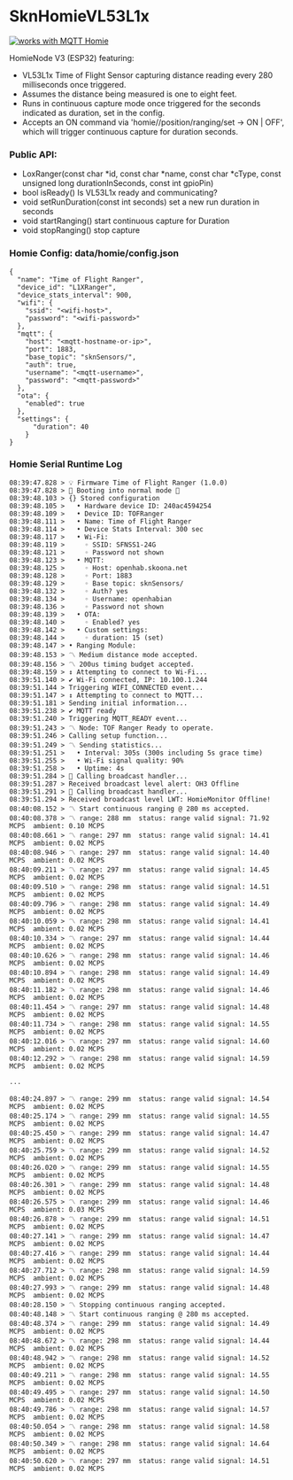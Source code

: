 # SknHomieVL53L1x

<a href="https://homieiot.github.io/">
  <img src="https://homieiot.github.io/img/works-with-homie.png" alt="works with MQTT Homie">
</a>

HomieNode V3 (ESP32) featuring:
- VL53L1x Time of Flight Sensor capturing distance reading every 280 milliseconds once triggered.
- Assumes the distance being measured is one to eight feet.
- Runs in continuous capture mode once triggered for the seconds indicated as  duration, set in the config.
- Accepts an ON command via 'homie/<deviceID>/position/ranging/set -> ON | OFF', which will trigger continuous capture for duration seconds.

### Public API:
* LoxRanger(const char *id, const char *name, const char *cType, const unsigned long durationInSeconds, const int gpioPin)
* bool isReady()                            Is VL53L1x ready and communicating?
* void setRunDuration(const int seconds)    set a new run duration in seconds
* void startRanging()                       start continuous capture for Duration 
* void stopRanging()                        stop capture



### Homie Config: data/homie/config.json

```
{
  "name": "Time of Flight Ranger",
  "device_id": "L1XRanger",
  "device_stats_interval": 900,  
  "wifi": {
    "ssid": "<wifi-host>",
    "password": "<wifi-password>"
  },
  "mqtt": {
    "host": "<mqtt-hostname-or-ip>",
    "port": 1883,
	"base_topic": "sknSensors/",
    "auth": true,
    "username": "<mqtt-username>",
    "password": "<mqtt-password>"
  },
  "ota": {
    "enabled": true
  },
  "settings": {
      "duration": 40
    }
}
```


### Homie Serial Runtime Log
```
08:39:47.828 > 💡 Firmware Time of Flight Ranger (1.0.0)
08:39:47.828 > 🔌 Booting into normal mode 🔌
08:39:48.103 > {} Stored configuration
08:39:48.105 >   • Hardware device ID: 240ac4594254
08:39:48.109 >   • Device ID: TOFRanger
08:39:48.111 >   • Name: Time of Flight Ranger
08:39:48.114 >   • Device Stats Interval: 300 sec
08:39:48.117 >   • Wi-Fi: 
08:39:48.119 >     ◦ SSID: SFNSS1-24G
08:39:48.121 >     ◦ Password not shown
08:39:48.123 >   • MQTT: 
08:39:48.125 >     ◦ Host: openhab.skoona.net
08:39:48.128 >     ◦ Port: 1883
08:39:48.129 >     ◦ Base topic: sknSensors/
08:39:48.132 >     ◦ Auth? yes
08:39:48.134 >     ◦ Username: openhabian
08:39:48.136 >     ◦ Password not shown
08:39:48.139 >   • OTA: 
08:39:48.140 >     ◦ Enabled? yes
08:39:48.142 >   • Custom settings: 
08:39:48.144 >     ◦ duration: 15 (set)
08:39:48.147 > • Ranging Module:
08:39:48.153 > 〽 Medium distance mode accepted.
08:39:48.156 > 〽 200us timing budget accepted.
08:39:48.159 > ↕ Attempting to connect to Wi-Fi...
08:39:51.140 > ✔ Wi-Fi connected, IP: 10.100.1.244
08:39:51.144 > Triggering WIFI_CONNECTED event...
08:39:51.147 > ↕ Attempting to connect to MQTT...
08:39:51.181 > Sending initial information...
08:39:51.238 > ✔ MQTT ready
08:39:51.240 > Triggering MQTT_READY event...
08:39:51.243 > 〽 Node: TOF Ranger Ready to operate.
08:39:51.246 > Calling setup function...
08:39:51.249 > 〽 Sending statistics...
08:39:51.251 >   • Interval: 305s (300s including 5s grace time)
08:39:51.255 >   • Wi-Fi signal quality: 90%
08:39:51.258 >   • Uptime: 4s
08:39:51.284 > 📢 Calling broadcast handler...
08:39:51.287 > Received broadcast level alert: OH3 Offline
08:39:51.291 > 📢 Calling broadcast handler...
08:39:51.294 > Received broadcast level LWT: HomieMonitor Offline!
08:40:08.152 > 〽 Start continuous ranging @ 280 ms accepted.
08:40:08.378 > 〽 range: 288 mm 	status: range valid	signal: 71.92 MCPS	ambient: 0.10 MCPS
08:40:08.661 > 〽 range: 297 mm 	status: range valid	signal: 14.41 MCPS	ambient: 0.02 MCPS
08:40:08.946 > 〽 range: 297 mm 	status: range valid	signal: 14.40 MCPS	ambient: 0.02 MCPS
08:40:09.211 > 〽 range: 297 mm 	status: range valid	signal: 14.45 MCPS	ambient: 0.02 MCPS
08:40:09.510 > 〽 range: 298 mm 	status: range valid	signal: 14.51 MCPS	ambient: 0.02 MCPS
08:40:09.796 > 〽 range: 298 mm 	status: range valid	signal: 14.49 MCPS	ambient: 0.02 MCPS
08:40:10.059 > 〽 range: 298 mm 	status: range valid	signal: 14.41 MCPS	ambient: 0.02 MCPS
08:40:10.334 > 〽 range: 297 mm 	status: range valid	signal: 14.44 MCPS	ambient: 0.02 MCPS
08:40:10.626 > 〽 range: 298 mm 	status: range valid	signal: 14.46 MCPS	ambient: 0.02 MCPS
08:40:10.894 > 〽 range: 298 mm 	status: range valid	signal: 14.49 MCPS	ambient: 0.02 MCPS
08:40:11.182 > 〽 range: 298 mm 	status: range valid	signal: 14.46 MCPS	ambient: 0.02 MCPS
08:40:11.454 > 〽 range: 297 mm 	status: range valid	signal: 14.48 MCPS	ambient: 0.02 MCPS
08:40:11.734 > 〽 range: 298 mm 	status: range valid	signal: 14.55 MCPS	ambient: 0.02 MCPS
08:40:12.016 > 〽 range: 297 mm 	status: range valid	signal: 14.60 MCPS	ambient: 0.02 MCPS
08:40:12.292 > 〽 range: 298 mm 	status: range valid	signal: 14.59 MCPS	ambient: 0.02 MCPS

...

08:40:24.897 > 〽 range: 299 mm 	status: range valid	signal: 14.54 MCPS	ambient: 0.02 MCPS
08:40:25.174 > 〽 range: 299 mm 	status: range valid	signal: 14.55 MCPS	ambient: 0.02 MCPS
08:40:25.450 > 〽 range: 299 mm 	status: range valid	signal: 14.47 MCPS	ambient: 0.02 MCPS
08:40:25.759 > 〽 range: 299 mm 	status: range valid	signal: 14.52 MCPS	ambient: 0.02 MCPS
08:40:26.020 > 〽 range: 299 mm 	status: range valid	signal: 14.55 MCPS	ambient: 0.02 MCPS
08:40:26.301 > 〽 range: 299 mm 	status: range valid	signal: 14.48 MCPS	ambient: 0.02 MCPS
08:40:26.575 > 〽 range: 299 mm 	status: range valid	signal: 14.46 MCPS	ambient: 0.03 MCPS
08:40:26.878 > 〽 range: 299 mm 	status: range valid	signal: 14.51 MCPS	ambient: 0.02 MCPS
08:40:27.141 > 〽 range: 299 mm 	status: range valid	signal: 14.47 MCPS	ambient: 0.02 MCPS
08:40:27.416 > 〽 range: 299 mm 	status: range valid	signal: 14.44 MCPS	ambient: 0.02 MCPS
08:40:27.712 > 〽 range: 298 mm 	status: range valid	signal: 14.59 MCPS	ambient: 0.02 MCPS
08:40:27.993 > 〽 range: 299 mm 	status: range valid	signal: 14.48 MCPS	ambient: 0.02 MCPS
08:40:28.150 > 〽 Stopping continuous ranging accepted.
08:40:48.148 > 〽 Start continuous ranging @ 280 ms accepted.
08:40:48.374 > 〽 range: 299 mm 	status: range valid	signal: 14.49 MCPS	ambient: 0.02 MCPS
08:40:48.672 > 〽 range: 298 mm 	status: range valid	signal: 14.44 MCPS	ambient: 0.02 MCPS
08:40:48.942 > 〽 range: 298 mm 	status: range valid	signal: 14.52 MCPS	ambient: 0.02 MCPS
08:40:49.211 > 〽 range: 298 mm 	status: range valid	signal: 14.55 MCPS	ambient: 0.02 MCPS
08:40:49.495 > 〽 range: 297 mm 	status: range valid	signal: 14.50 MCPS	ambient: 0.02 MCPS
08:40:49.786 > 〽 range: 298 mm 	status: range valid	signal: 14.57 MCPS	ambient: 0.02 MCPS
08:40:50.054 > 〽 range: 298 mm 	status: range valid	signal: 14.58 MCPS	ambient: 0.02 MCPS
08:40:50.349 > 〽 range: 298 mm 	status: range valid	signal: 14.64 MCPS	ambient: 0.02 MCPS
08:40:50.620 > 〽 range: 297 mm 	status: range valid	signal: 14.51 MCPS	ambient: 0.02 MCPS

```

